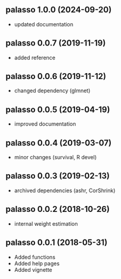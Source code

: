 ## palasso 1.0.0 (2024-09-20)

* updated documentation

## palasso 0.0.7 (2019-11-19)

* added reference

## palasso 0.0.6 (2019-11-12)

* changed dependency (glmnet)

## palasso 0.0.5 (2019-04-19)

* improved documentation

## palasso 0.0.4 (2019-03-07)

* minor changes (survival, R devel)

## palasso 0.0.3 (2019-02-13)

* archived dependencies (ashr, CorShrink)

## palasso 0.0.2 (2018-10-26)

* internal weight estimation

## palasso 0.0.1 (2018-05-31)

* Added functions
* Added help pages
* Added vignette